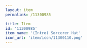 ```yaml
---
layout: item
permalink: /11300985

title: Item
id: '11300985'
item_name: '(Intro) Sorcerer Hat'
icon_url: 'item/icon/11300110.png'
---
```

